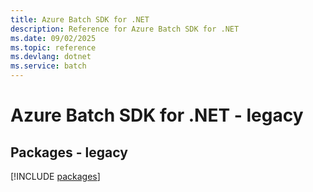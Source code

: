 ```yaml
---
title: Azure Batch SDK for .NET
description: Reference for Azure Batch SDK for .NET
ms.date: 09/02/2025
ms.topic: reference
ms.devlang: dotnet
ms.service: batch
---
```

# Azure Batch SDK for .NET - legacy
## Packages - legacy
[!INCLUDE [packages](batch-index.md)]